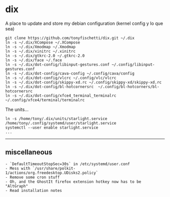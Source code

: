 dix
===

A place to update and store my debian configuration (kernel config y lo que sea)

    git clone https://github.com/tonyfischetti/dix.git ~/.dix
    ln -s ~/.dix/XCompose ~/.XCompose
    ln -s ~/.dix/Xmodmap ~/.Xmodmap
    ln -s ~/.dix/xinitrc ~/.xinitrc
    ln -s ~/.dix/gtkrc-2.0 ~/.gtkrc-2.0
    ln -s ~/.dix/face ~/.face
    ln -s ~/.dix/dot-config/libinput-gestures.conf ~/.config/libinput-gestures.conf
    ln -s ~/.dix/dot-config/cava-config ~/.config/cava/config
    ln -s ~/.dix/dot-config/vlcrc ~/.config/vlc/vlcrc
    ln -s ~/.dix/dot-config/skippy-xd.rc ~/.config/skippy-xd/skippy-xd.rc
    ln -s ~/.dix/dot-config/bl-hotcornersrc  ~/.config/bl-hotcorners/bl-hotcornersrc
    ln -s ~/.dix/dot-config/xfce4_terminal_terminalrc ~/.config/xfce4/terminal/terminalrc

The units...

    ln -s /home/tony/.dix/units/starlight.service /home/tony/.config/systemd/user/starlight.service
    systemctl --user enable starlight.service
    ...

---

## miscellaneous

    - `DefaultTimeoutStopSec=30s` in /etc/systemd/user.conf
    - Mess with `/usr/share/polkit-1/actions/org.freedesktop.UDisks2.policy`
    - Remove some cron stuff
    - Oh, and the GhostIt firefox extension hotkey now has to be "AltGraph"
    - Read installation notes


